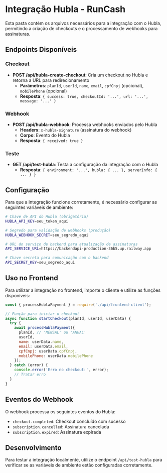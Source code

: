 # Integração Hubla - RunCash

Esta pasta contém os arquivos necessários para a integração com o Hubla, permitindo a criação de checkouts e o processamento de webhooks para assinaturas.

## Endpoints Disponíveis

### Checkout

- **POST /api/hubla-create-checkout**: Cria um checkout no Hubla e retorna a URL para redirecionamento
  - **Parâmetros**: `planId`, `userId`, `name`, `email`, `cpfCnpj` (opcional), `mobilePhone` (opcional)
  - **Resposta**: `{ success: true, checkoutId: '...', url: '...', message: '...' }`

### Webhook

- **POST /api/hubla-webhook**: Processa webhooks enviados pelo Hubla
  - **Headers**: `x-hubla-signature` (assinatura do webhook)
  - **Corpo**: Evento do Hubla
  - **Resposta**: `{ received: true }`

### Teste

- **GET /api/test-hubla**: Testa a configuração da integração com o Hubla
  - **Resposta**: `{ environment: '...', hubla: { ... }, serverInfo: { ... } }`

## Configuração

Para que a integração funcione corretamente, é necessário configurar as seguintes variáveis de ambiente:

```bash
# Chave de API do Hubla (obrigatória)
HUBLA_API_KEY=seu_token_aqui

# Segredo para validação de webhooks (produção)
HUBLA_WEBHOOK_SECRET=seu_segredo_aqui

# URL do serviço de backend para atualização de assinaturas
API_SERVICE_URL=https://backendapi-production-36b5.up.railway.app

# Chave secreta para comunicação com o backend
API_SECRET_KEY=seu_segredo_aqui
```

## Uso no Frontend

Para utilizar a integração no frontend, importe o cliente e utilize as funções disponíveis:

```javascript
const { processHublaPayment } = require('./api/frontend-client');

// Função para iniciar o checkout
async function startCheckout(planId, userId, userData) {
  try {
    await processHublaPayment({
      planId, // 'MENSAL' ou 'ANUAL'
      userId,
      name: userData.name,
      email: userData.email,
      cpfCnpj: userData.cpfCnpj,
      mobilePhone: userData.mobilePhone
    });
  } catch (error) {
    console.error('Erro no checkout:', error);
    // Tratar erro
  }
}
```

## Eventos do Webhook

O webhook processa os seguintes eventos do Hubla:

- `checkout.completed`: Checkout concluído com sucesso
- `subscription.cancelled`: Assinatura cancelada
- `subscription.expired`: Assinatura expirada

## Desenvolvimento

Para testar a integração localmente, utilize o endpoint `/api/test-hubla` para verificar se as variáveis de ambiente estão configuradas corretamente. 